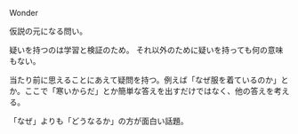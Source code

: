 Wonder

仮説の元になる問い。

疑いを持つのは学習と検証のため。
それ以外のために疑いを持っても何の意味もない。

当たり前に思えることにあえて疑問を持つ。例えば「なぜ服を着ているのか」とか。ここで「寒いからだ」とか簡単な答えを出すだけではなく、他の答えを考える。

「なぜ」よりも「どうなるか」の方が面白い話題。
